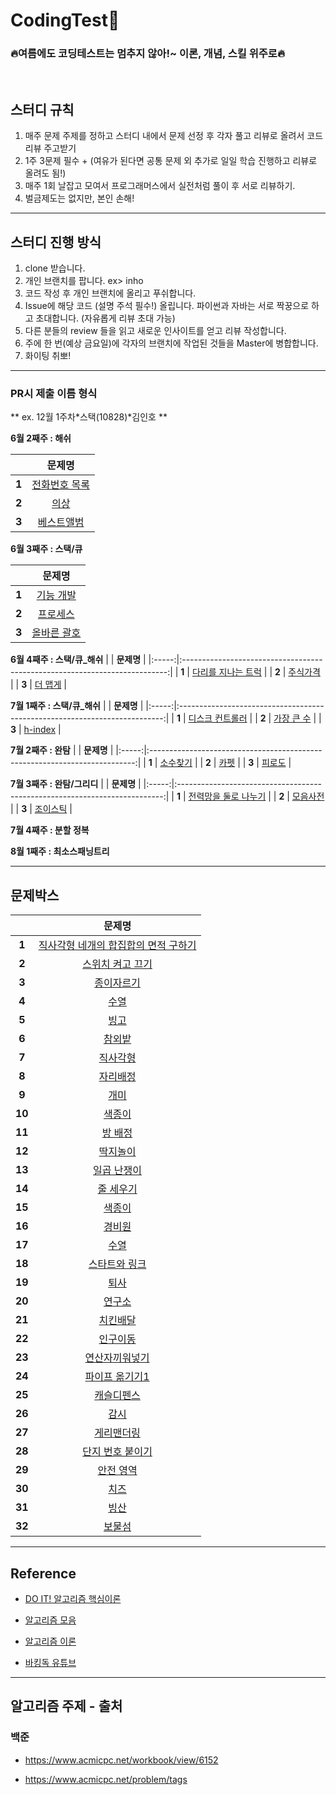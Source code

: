 # CodingTest🚀

<h3>🔥여름에도 코딩테스트는 멈추지 않아!~ 이론, 개념, 스킬 위주로🔥</h3>
<br>

## 스터디 규칙

1. 매주 문제 주제를 정하고 스터디 내에서 문제 선정 후 각자 풀고 리뷰로 올려서 코드리뷰 주고받기
2. 1주 3문제 필수 + (여유가 된다면 공통 문제 외 추가로 일일 학습 진행하고 리뷰로 올려도 됨!)
3. 매주 1회 날잡고 모여서 프로그래머스에서 실전처럼 풀이 후 서로 리뷰하기.
4. 벌금제도는 없지만, 본인 손해!

---

## 스터디 진행 방식

1. clone 받습니다.
2. 개인 브랜치를 팝니다. ex> inho
3. 코드 작성 후 개인 브랜치에 올리고 푸쉬합니다.
4. Issue에 해당 코드 (설명 주석 필수!) 올립니다.
   파이썬과 자바는 서로 짝꿍으로 하고 초대합니다. (자유롭게 리뷰 초대 가능)
5. 다른 분들의 review 들을 읽고 새로운 인사이트를 얻고 리뷰 작성합니다.
6. 주에 한 번(예상 금요일)에 각자의 브랜치에 작업된 것들을 Master에 병합합니다.
7. 화이팅 취뽀!

---

### PR시 제출 이름 형식

** ex. 12월 1주차*스택(10828)*김인호 **

**6월 2째주 : 해쉬**

|       |                                    **문제명**                                    |
| :---: | :------------------------------------------------------------------------------: |
| **1** | [전화번호 목록](https://school.programmers.co.kr/learn/courses/30/lessons/42577) |
| **2** |     [의상](https://school.programmers.co.kr/learn/courses/30/lessons/42578)      |
| **3** |  [베스트앨범](https://school.programmers.co.kr/learn/courses/30/lessons/42579)   |

**6월 3째주 : 스택/큐**

|       |                                   **문제명**                                   |
| :---: | :----------------------------------------------------------------------------: |
| **1** |  [기능 개발](https://school.programmers.co.kr/learn/courses/30/lessons/42586)  |
| **2** |  [프로세스](https://school.programmers.co.kr/learn/courses/30/lessons/42587)   |
| **3** | [올바른 괄호](https://school.programmers.co.kr/learn/courses/30/lessons/12909) |

**6월 4째주 : 스택/큐\_해쉬**
| | **문제명** |
|:-----:|:--------------------------------------------------------------------------:|
| **1** | [다리를 지나는 트럭](https://school.programmers.co.kr/learn/courses/30/lessons/42583) |
| **2** | [주식가격](https://school.programmers.co.kr/learn/courses/30/lessons/42584) |
| **3** | [더 맵게](https://school.programmers.co.kr/learn/courses/30/lessons/42626) |

**7월 1째주 : 스택/큐\_해쉬**
| | **문제명** |
|:-----:|:--------------------------------------------------------------------------:|
| **1** | [디스크 컨트롤러](https://school.programmers.co.kr/learn/courses/30/lessons/42746) |
| **2** | [가장 큰 수](https://school.programmers.co.kr/learn/courses/30/lessons/42747) |
| **3** | [h-index](https://school.programmers.co.kr/learn/courses/30/lessons/42627) |

**7월 2째주 : 완탐**
| | **문제명** |
|:-----:|:--------------------------------------------------------------------------:|
| **1** | [소수찾기](https://school.programmers.co.kr/learn/courses/30/lessons/42746) |
| **2** | [카펫](https://school.programmers.co.kr/learn/courses/30/lessons/42747) |
| **3** | [피로도](https://school.programmers.co.kr/learn/courses/30/lessons/42627) |

**7월 3째주 : 완탐/그리디**
| | **문제명** |
|:-----:|:--------------------------------------------------------------------------:|
| **1** | [전력망을 둘로 나누기](https://school.programmers.co.kr/learn/courses/30/lessons/86971) |
| **2** | [모음사전](https://school.programmers.co.kr/learn/courses/30/lessons/84512) |
| **3** | [조이스틱](https://school.programmers.co.kr/learn/courses/30/lessons/42860) |

**7월 4째주 : 분할 정복**

**8월 1째주 : 최소스패닝트리**

---

## 문제박스

|        |                                  **문제명**                                  |
| :----: | :--------------------------------------------------------------------------: |
| **1**  | [직사각형 네개의 합집합의 면적 구하기](https://www.acmicpc.net/problem/2669) |
| **2**  |           [스위치 켜고 끄기](https://www.acmicpc.net/problem/1244)           |
| **3**  |              [종이자르기](https://www.acmicpc.net/problem/2628)              |
| **4**  |                 [수열](https://www.acmicpc.net/problem/2559)                 |
| **5**  |                 [빙고](https://www.acmicpc.net/problem/2578)                 |
| **6**  |                [참외밭](https://www.acmicpc.net/problem/2477)                |
| **7**  |               [직사각형](https://www.acmicpc.net/problem/2527)               |
| **8**  |              [자리배정](https://www.acmicpc.net/problem/10157)               |
| **9**  |                [개미](https://www.acmicpc.net/problem/10158)                 |
| **10** |               [색종이](https://www.acmicpc.net/problem/10163)                |
| **11** |               [방 배정](https://www.acmicpc.net/problem/13300)               |
| **12** |              [딱지놀이](https://www.acmicpc.net/problem/14696)               |
| **13** |             [일곱 난쟁이](https://www.acmicpc.net/problem/2309)              |
| **14** |              [줄 세우기](https://www.acmicpc.net/problem/2605)               |
| **15** |                [색종이](https://www.acmicpc.net/problem/2563)                |
| **16** |                [경비원](https://www.acmicpc.net/problem/2564)                |
| **17** |                 [수열](https://www.acmicpc.net/problem/2491)                 |
| **18** |            [스타트와 링크](https://www.acmicpc.net/problem/14889)            |
| **19** |                [퇴사](https://www.acmicpc.net/problem/14501)                 |
| **20** |               [연구소](https://www.acmicpc.net/problem/14502)                |
| **21** |              [치킨배달](https://www.acmicpc.net/problem/15686)               |
| **22** |              [인구이동](https://www.acmicpc.net/problem/16234)               |
| **23** |           [연산자끼워넣기](https://www.acmicpc.net/problem/14888)            |
| **24** |           [파이프 옮기기1](https://www.acmicpc.net/problem/17070)            |
| **25** |             [캐슬디펜스](https://www.acmicpc.net/problem/17135)              |
| **26** |                [감시](https://www.acmicpc.net/problem/15683)                 |
| **27** |             [게리맨더링](https://www.acmicpc.net/problem/17471)              |
| **28** |           [단지 번호 붙이기](https://www.acmicpc.net/problem/2667)           |
| **29** |              [안전 영역](https://www.acmicpc.net/problem/2468)               |
| **30** |                 [치즈](https://www.acmicpc.net/problem/2636)                 |
| **31** |                 [빙산](https://www.acmicpc.net/problem/2573)                 |
| **32** |                [보물섬](https://www.acmicpc.net/problem/2589)                |

---

## Reference

- [DO IT! 알고리즘 핵심이론](https://www.youtube.com/playlist?list=PLFgS-xIWwNVX-zm4m6suWC9d7Ua9z7fuT)

- [알고리즘 모음](https://github.com/tony9402/baekjoon)

- [알고리즘 이론](https://github.com/tony9402/baekjoon/blob/main/link_for_study.md)

- [바킹독 유튜브](https://www.youtube.com/watch?v=LcOIobH7ues&list=PLtqbFd2VIQv4O6D6l9HcD732hdrnYb6CY)

---

## 알고리즘 주제 - 출처

### 백준

- https://www.acmicpc.net/workbook/view/6152

- https://www.acmicpc.net/problem/tags
